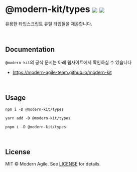 # @modern-kit/types <a href="https://www.npmjs.com/package/@modern-kit/types" target="_blank"><img align="center" src="https://img.shields.io/npm/v/@modern-kit/types.svg" /></a> <a href="https://bundlephobia.com/package/@modern-kit/types" target="_blank"><img align="center" src="https://img.shields.io/bundlephobia/minzip/@modern-kit/types/latest"></a>

유용한 타입스크립트 유틸 타입들을 제공합니다.

<br />

## Documentation
`@modern-kit`의 공식 문서는 아래 웹사이트에서 확인하실 수 있습니다
- <a href="https://modern-agile-team.github.io/modern-kit" target="_blank">https://modern-agile-team.github.io/modern-kit</a>

<br />

## Usage
```shell
npm i -D @modern-kit/types
```

```shell
yarn add -D @modern-kit/types
```


```shell
pnpm i -D @modern-kit/types
```

<br />

## License
MIT © Modern Agile. See [LICENSE](../../LICENSE) for details.

<br />